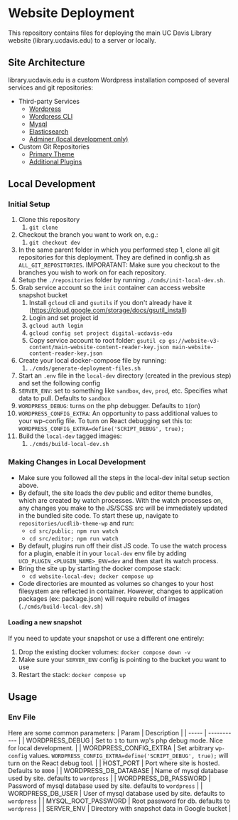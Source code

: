 # Website Deployment
This repository contains files for deploying the main UC Davis Library website (library.ucdavis.edu) to a server or locally.

## Site Architecture
library.ucdavis.edu is a custom Wordpress installation composed of several services and git repositories:
- Third-party Services
  - [Wordpress](https://developer.wordpress.org/)
  - [Wordpress CLI](https://wp-cli.org/)
  - [Mysql](https://www.mysql.com/)
  - [Elasticsearch](https://www.elastic.co/elasticsearch/)
  - [Adminer (local development only)](https://www.adminer.org/)
- Custom Git Repositories
  - [Primary Theme](https://github.com/UCDavisLibrary/ucdlib-theme-wp)
  - [Additional Plugins](https://github.com/UCDavisLibrary/ucdlib-wp-plugins)

## Local Development

### Initial Setup
1. Clone this repository
   1. `git clone`
2. Checkout the branch you want to work on, e.g.:
   1. `git checkout dev`
3. In the same parent folder in which you performed step 1, clone all git repositories for this deployment. They are defined in config.sh as `ALL_GIT_REPOSITORIES`. IMPORATANT: Make sure you checkout to the branches you wish to work on for each repository.
4. Setup the `./repositories` folder by running `./cmds/init-local-dev.sh`. 
5. Grab service account so the `init` container can access website snapshot bucket
   1. Install `gcloud` cli and `gsutils` if you don't already have it (https://cloud.google.com/storage/docs/gsutil_install)
   2. Login and set project id
     1. `gcloud auth login`
     2. `gcloud config set project digital-ucdavis-edu`
   3. Copy service account to root folder: `gsutil cp gs://website-v3-content/main-website-content-reader-key.json main-website-content-reader-key.json`
6. Create your local docker-compose file by running:
   1. `./cmds/generate-deployment-files.sh`
7. Start an `.env` file in the `local-dev` directory (created in the previous step) and set the following config
  1. `SERVER_ENV`: set to something like `sandbox`, `dev`, `prod`, etc. Specifies what data to pull. Defaults to `sandbox`
  2. `WORDPRESS_DEBUG`: turns on the php debugger. Defaults to `1`(on)
  3. `WORDPRESS_CONFIG_EXTRA`: An opportunity to pass additional values to your wp-config file. To turn on React debugging set this to: `WORDPRESS_CONFIG_EXTRA=define('SCRIPT_DEBUG', true);`
8. Build the `local-dev` tagged images:
   1. `./cmds/build-local-dev.sh`

### Making Changes in Local Development
- Make sure you followed all the steps in the local-dev inital setup section above.
- By default, the site loads the dev public and editor theme bundles, which are created by watch processes. With the watch processes on, any changes you make to the JS/SCSS src will be immediately updated in the bundled site code. To start these up, navigate to `repositories/ucdlib-theme-wp` and run:
  - `cd src/public; npm run watch`
  - `cd src/editor; npm run watch`
- By default, plugins run off their dist JS code. To use the watch process for a plugin, enable it in your `local-dev` env file by adding `UCD_PLUGIN_<PLUGIN_NAME>_ENV=dev` and then start its watch process.
- Bring the site up by starting the docker compose stack:
  - `cd website-local-dev; docker compose up`
- Code directories are mounted as volumes so changes to your host filesystem are reflected in container. However, changes to application packages (ex: package.json) will require rebuild of images (`./cmds/build-local-dev.sh`)

#### Loading a new snapshot
If you need to update your snapshot or use a different one entirely:
1. Drop the existing docker volumes: `docker compose down -v`
2. Make sure your `SERVER_ENV` config is pointing to the bucket you want to use
3. Restart the stack: `docker compose up`
  

## Usage

### Env File
Here are some common parameters:
| Param | Description |
| ----- | ----------- |
| WORDPRESS_DEBUG | Set to `1` to turn wp's php debug mode. Nice for local development. |
| WORDPRESS_CONFIG_EXTRA | Set arbitrary `wp-config` values. `WORDPRESS_CONFIG_EXTRA=define('SCRIPT_DEBUG', true);` will turn on the React debug tool. |
| HOST_PORT | Port where site is hosted. Defaults to `8000` |
| WORDPRESS_DB_DATABASE | Name of mysql database used by site. defaults to `wordpress` |
| WORDPRESS_DB_PASSWORD | Password of mysql database used by site. defaults to `wordpress` |
| WORDPRESS_DB_USER | User of mysql database used by site. defaults to `wordpress` |
| MYSQL_ROOT_PASSWORD | Root password for db. defaults to `wordpress` |
| SERVER_ENV | Directory with snapshot data in Google bucket |

